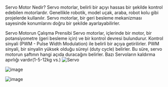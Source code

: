 Servo Motor Nedir?
Servo motorlar, belirli bir açıyı hassas bir şekilde kontrol edebilen motorlardır. Genellikle robotik, model uçak, araba, robot kolu gibi projelerde kullanılır. Servo motorlar, bir geri besleme mekanizması sayesinde konumlarını doğru bir şekilde ayarlayabilirler.

Servo Motorun Çalışma Prensibi
Servo motorlar, içlerinde bir motor, bir potansiyometre (geri besleme için) ve bir kontrol devresi bulundurur. Kontrol sinyali (PWM - Pulse Width Modulation) ile belirli bir açıya getirilirler. PWM sinyali, bir sinyalin yüksek olduğu süreyi (duty cycle) belirler. Bu süre, servo motorun şaftının hangi açıda duracağını belirler.
Bazı Servoların kaldırma apırlığı vardır(1-5-12kg vs.)
![Servo](https://github.com/EmreInanc/Arduiono-Tum-Projeler/assets/169296203/0b4bb915-b642-4662-bd9f-b6db0b3c4442)

![image](https://github.com/EmreInanc/Arduiono-Tum-Projeler/assets/169296203/c169889e-016d-49c5-8317-49fc75d3689e)


![image](https://github.com/EmreInanc/Arduiono-Tum-Projeler/assets/169296203/c8a9c021-195f-404a-90c4-7728c36182e9)
